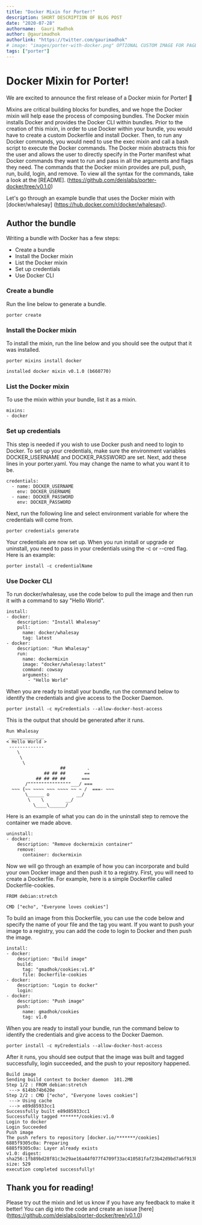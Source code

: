 ```yaml
---
title: "Docker Mixin for Porter!"
description: SHORT DESCRIPTION OF BLOG POST
date: "2020-07-28"
authorname:  Gauri Madhok
author: @gaurimadhok
authorlink: "https://twitter.com/gaurimadhok"
# image: "images/porter-with-docker.png" OPTIONAL CUSTOM IMAGE FOR PAGE
tags: ["porter"]
---
```

# Docker Mixin for Porter!

We are excited to announce the first release of a Docker mixin for Porter! :whale: 

Mixins are critical building blocks for bundles, and we hope the Docker mixin will help ease the process of composing bundles. The Docker mixin installs Docker and provides the Docker CLI within bundles. Prior to the creation of this mixin, in order to use Docker within your bundle, you would have to create a custom Dockerfile and install Docker. Then, to run any Docker commands, you would need to use the exec mixin and call a bash script to execute the Docker commands. The Docker mixin abstracts this for the user and allows the user to directly specify in the Porter manifest what Docker commands they want to run and pass in all the arguments and flags they need. The commands that the Docker mixin provides are pull, push, run, build, login, and remove. To view all the syntax for the commands, take a look at the [README]. (https://github.com/deislabs/porter-docker/tree/v0.1.0)

Let's go through an example bundle that uses the Docker mixin with [docker/whalesay] (https://hub.docker.com/r/docker/whalesay/). 

## Author the bundle
Writing a bundle with Docker has a few steps:
* Create a bundle
* Install the Docker mixin
* List the Docker mixin 
* Set up credentials
* Use Docker CLI

### Create a bundle
Run the line below to generate a bundle. 
```
porter create
```

### Install the Docker mixin
To install the mixin, run the line below and you should see the output that it was installed.
```
porter mixins install docker

installed docker mixin v0.1.0 (b660770)
```

### List the Docker mixin
To use the mixin within your bundle, list it as a mixin. 
```
mixins:
- docker
```

### Set up credentials
This step is needed if you wish to use Docker push and need to login to Docker. To set up your credentials, make sure the environment variables DOCKER_USERNAME and DOCKER_PASSWORD are set. Next, add these lines in your porter.yaml. You may change the name to what you want it to be.
```
credentials:
  - name: DOCKER_USERNAME
    env: DOCKER_USERNAME
  - name: DOCKER_PASSWORD
    env: DOCKER_PASSWORD
``` 
Next, run the following line and select environment variable for where the credentials will come from.
```
porter credentials generate
```
Your credentials are now set up. When you run install or upgrade or uninstall, you need to pass in your credentials using the -c or --cred flag. Here is an example: 
```
porter install -c credentialName
```

### Use Docker CLI

To run docker/whalesay, use the code below to pull the image and then run it with a command to say "Hello World". 
```
install:
- docker:
    description: "Install Whalesay"
    pull:
      name: docker/whalesay
      tag: latest
- docker:
    description: "Run Whalesay"
    run:
      name: dockermixin
      image: "docker/whalesay:latest"
      command: cowsay
      arguments:
        - "Hello World"
```
When you are ready to install your bundle, run the command below to identify the credentials and give access to the Docker Daemon. 

```
porter install -c myCredentials --allow-docker-host-access
```
This is the output that should be generated after it runs. 
```
Run Whalesay
 _____________ 
< Hello World >
 ------------- 
    \
     \
      \     
                    ##        .            
              ## ## ##       ==            
           ## ## ## ##      ===            
       /""""""""""""""""___/ ===        
  ~~~ {~~ ~~~~ ~~~ ~~~~ ~~ ~ /  ===- ~~~   
       \______ o          __/            
        \    \        __/             
          \____\______/   
```

Here is an example of what you can do in the uninstall step to remove the container we made above. 
```
uninstall:
- docker:
    description: "Remove dockermixin container"
    remove:
      container: dockermixin
```

Now we will go through an example of how you can incorporate and build your own Docker image and then push it to a registry. First, you will need to create a Dockerfile. For example, here is a simple Dockerfile called Dockerfile-cookies.
```
FROM debian:stretch

CMD ["echo", "Everyone loves cookies"]
```

To build an image from this Dockerfile, you can use the code below and specify the name of your file and the tag you want. If you want to push your image to a registry, you can add the code to login to Docker and then push the image. 
```
install:
- docker:
    description: "Build image"
    build:
      tag: "gmadhok/cookies:v1.0"
      file: Dockerfile-cookies
- docker:
    description: "Login to docker"
    login:
- docker:
    description: "Push image"
    push:
      name: gmadhok/cookies
      tag: v1.0
```
When you are ready to install your bundle, run the command below to identify the credentials and give access to the Docker Daemon. 

```
porter install -c myCredentials --allow-docker-host-access
```
After it runs, you should see output that the image was built and tagged successfully, login succeeded, and the push to your repository happened.
```
Build image
Sending build context to Docker daemon  101.2MB
Step 1/2 : FROM debian:stretch
 ---> 614bb74b620e
Step 2/2 : CMD ["echo", "Everyone loves cookies"]
 ---> Using cache
 ---> e89d85933cc1
Successfully built e89d85933cc1
Successfully tagged *******/cookies:v1.0
Login to docker
Login Succeeded
Push image
The push refers to repository [docker.io/*******/cookies]
6885f9305c0a: Preparing
6885f9305c0a: Layer already exists
v1.0: digest: sha256:1fb89bd28f81c3e29ae16a44f077f4709f33ac410581faf23b42d9bd7a6f913b size: 529
execution completed successfully!
``` 

## Thank you for reading!
Please try out the mixin and let us know if you have any feedback to make it better! You can dig into the code and create an issue [here] (https://github.com/deislabs/porter-docker/tree/v0.1.0)